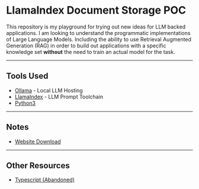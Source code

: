 # LlamaIndex Document Storage POC

This repository is my playground for trying out new ideas for LLM backed applications.  I am looking to understand the programmatic implementations of Large Language Models.  Including the ability to use Retrieval Augmented Generation (RAG) in order to build out applications with a specific knowledge set **without** the need to train an actual model for the task.

---
## Tools Used

- [Ollama](https://ollama.com/) - Local LLM Hosting
- [LlamaIndex](https://docs.llamaindex.ai) - LLM Prompt Toolchain
- [Python3](https://www.python.org/)

---
## Notes

- [Website Download](./docs/website-download.md)

---
## Other Resources

- [Typescript (Abandoned)](./ts/)